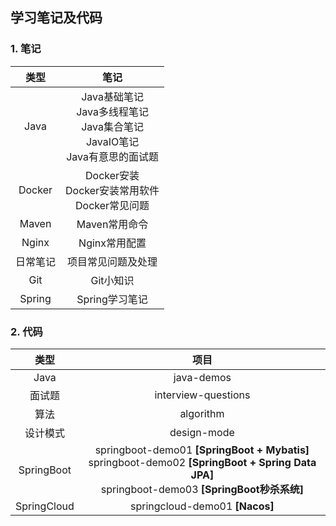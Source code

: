 ## 学习笔记及代码

### 1. 笔记

|   类型   |                          笔记                          |
| :------: | :----------------------------------------------------: |
|   Java   |          Java基础笔记<br />Java多线程笔记<br />Java集合笔记<br />JavaIO笔记<br />Java有意思的面试题          |
|  Docker  | Docker安装<br />Docker安装常用软件<br />Docker常见问题 |
|  Maven   |                     Maven常用命令                      |
|  Nginx   |                     Nginx常用配置                      |
| 日常笔记 |                   项目常见问题及处理                   |
|   Git   |Git小知识|
| Spring |Spring学习笔记|



### 2. 代码

|    类型     |                             项目                             |
| :---------: | :----------------------------------------------------------: |
|    Java     |                          java-demos                          |
|   面试题    |                     interview-questions                      |
|    算法     |                          algorithm                           |
|  设计模式   |                         design-mode                          |
| SpringBoot  | springboot-demo01 **[SpringBoot + Mybatis]**<br />springboot-demo02 **[SpringBoot + Spring Data JPA]**<br />springboot-demo03 **[SpringBoot秒杀系统]** |
| SpringCloud |                springcloud-demo01 **[Nacos]**                |


